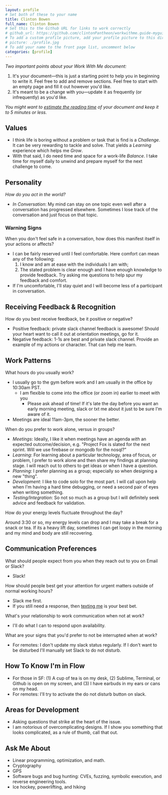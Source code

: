 ```yaml
---
layout: profile
# Set both of these to your name
title: Clinton Bowen
full_name: Clinton Bowen
# Set this to the Github URL for links to work correctly
# github_url: https://github.com/clintonPantheon/workwithme.guide-myguide/
# To add a custom profile picture, add your profile picture to this directory, update, and uncomment the relative link below.
# picture: ./profile.jpg
# To add your name to the front page list, uncomment below
categories: [profile]
---
```


_Two important points about your Work With Me document:_

1. It's your document—this is just a starting point to help you in beginning to write it. Feel free to add and
remove sections. Feel free to start with an empty page and fill it out however you'd like.
1. It's meant to be a change with you—update it as frequently (or infrequently) as you'd like.

_You might want to [estimate the reading time](http://niram.org/read/) of your document and keep it to 5 minutes or less._

## Values

  - I think life is boring without a problem or task that is find is a *Challenge*. It can be very rewarding to tackle and solve.  That yields a *Learning* experience which helps me *Grow*.
  - With that said, I do need time and space for a work-life *Balance*.  I take time for myself daily to unwind and prepare myself for the next challenge to come.

## Personality

  *How do you act in the world?*

  - *In Conversation*: My mind can stay on one topic even well after a conversation has progressed elsewhere. Sometimes I lose track of the conversation and just focus on that topic.

### Warning Signs

When you don't feel safe in a conversation, how does this manifest itself in your actions or affects?

  - I can be fairly reserved until I feel comfortable.  Here comfort can mean any of the following:
    1. I know and am at ease with the individuals I am with;
    1. The stated problem is clear enough and I have enough knowledge to provide feedback. Try asking me questions to help spur my feedback and comfort.
  - If I'm uncomfortable, I'll stay quiet and I will become less of a participant in conversation.

## Receiving Feedback & Recognition

How do you best receive feedback, be it positive or negative?

  - Positive feedback: private slack channel feedback is awesome!  Should your heart want to call it out at orientation meetings, go for it.
  - Negative feedback: 1-1s are best and private slack channel. Provide an example of my actions or character.  That can help me learn.

## Work Patterns

What hours do you usually work?

  - I usually go to the gym before work and I am usually in the office by 10:30am PST.
  	- I am flexible to come into the office (or zoom in) earlier to meet with you 
      - Please ask ahead of time!  If it's late the day before you want an early morning meeting, slack or txt me about it just to be sure I'm aware of it.
  - Meetings are ideal 11am-3pm, the sooner the better.  

When do you prefer to work alone, versus in groups? 

  - *Meetings*: Ideally, I like it when meetings have an agenda _with_ an expected outcome/decision, e.g. "Project Fox is slated for the next sprint.  Will we use firebase or mongodb for the nosql?"
  - *Learning*: For learning about a particular technology, area of focus, or problem, I prefer to work alone and then share my findings at planning stage.  I will reach out to others to get ideas or when I have a question.
  - *Planning*: I prefer planning as a group; especially so when designing a new "thing".
  - *Development*:  I like to code solo for the most part.  I will call upon help when I'm having a hard time debugging, or need a second pair of eyes when writing something.
  - *Testing/Integration*: So not so much as a group but I will definitely seek advice and feedback for validation.

How do your energy levels fluctuate throughout the day?

  Around 3:30 or so, my energy levels can drop and I may take a break for a snack or tea.  If its a heavy lift day, sometimes I can get loopy in the morning and my mind and body are still recovering.

## Communication Preferences

What should people expect from you when they reach out to you on Email or Slack?

  - Slack!

How should people best get your attention for urgent matters outside of normal working hours? 

  - Slack me first.
  - If you still need a response, then [texting me](https://getpantheon.bamboohr.com/employees/pto/?id=40624) is your best bet.

What's your relationship to work communication when not at work?

  - I'll do what I can to respond upon availability.

What are your signs that you'd prefer to not be interrupted when at work?
  
  - For remotes:  I don't update my slack status regularly.  If I don't want to be disturbed I'll manually set Slack to do not disturb.

## How To Know I'm in Flow

  - For those in SF: (1) A cup of tea is on my desk, (2) Sublime, Terminal, or Github is open on my screen, and (3) I have earbuds in my ears or cans on my head.
  - For remotes: I'll try to activate the do not disturb button on slack.

## Areas for Development

  - Asking questions that strike at the heart of the issue.
  - I am notorious of overcomplicating designs.  If I show you something that looks complicated, as a rule of thumb, call that out.

## Ask Me About

  - Linear programming, optimization, and math.
  - Cryptography
  - GPS
  - Software bugs and bug hunting: CVEs, fuzzing, symbolic execution, and reverse engineering tools.
  - Ice hockey, powerlifting, and hiking